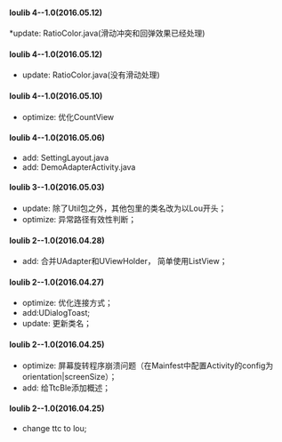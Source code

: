 #### loulib 4--1.0(2016.05.12)
*update: RatioColor.java(滑动冲突和回弹效果已经处理)

#### loulib 4--1.0(2016.05.12)
* update: RatioColor.java(没有滑动处理)

#### loulib 4--1.0(2016.05.10)
* optimize: 优化CountView

#### loulib 4--1.0(2016.05.06)
* add: SettingLayout.java
* add: DemoAdapterActivity.java

#### loulib 3--1.0(2016.05.03)
* update: 除了Util包之外，其他包里的类名改为以Lou开头；
* optimize: 异常路径有效性判断；

#### loulib 2--1.0(2016.04.28)
* add: 合并UAdapter和UViewHolder， 简单使用ListView；

#### loulib 2--1.0(2016.04.27)
* optimize: 优化连接方式；
* add:UDialogToast;
* update: 更新类名；

#### loulib 2--1.0(2016.04.25)
* optimize: 屏幕旋转程序崩溃问题（在Mainfest中配置Activity的config为orientation|screenSize）；
* add: 给TtcBle添加概述；

#### loulib 2--1.0(2016.04.25)
* change ttc to lou;
